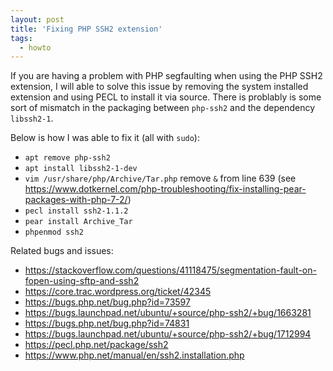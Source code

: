 ```yaml
---
layout: post
title: 'Fixing PHP SSH2 extension'
tags:
  - howto
---
```


If you are having a problem with PHP segfaulting when using the PHP SSH2 extension, I will able to solve this issue by removing the system installed extension and using PECL to install it via source.  There is problably is some sort of mismatch in the packaging between `php-ssh2` and the dependency `libssh2-1`.

Below is how I was able to fix it (all with `sudo`):
* `apt remove php-ssh2`
* `apt install libssh2-1-dev`
* `vim /usr/share/php/Archive/Tar.php` remove `&` from line 639 (see <https://www.dotkernel.com/php-troubleshooting/fix-installing-pear-packages-with-php-7-2/>)
* `pecl install ssh2-1.1.2`
* `pear install Archive_Tar`
* `phpenmod ssh2`

Related bugs and issues:
* <https://stackoverflow.com/questions/41118475/segmentation-fault-on-fopen-using-sftp-and-ssh2>
* <https://core.trac.wordpress.org/ticket/42345>
* <https://bugs.php.net/bug.php?id=73597>
* <https://bugs.launchpad.net/ubuntu/+source/php-ssh2/+bug/1663281>
* <https://bugs.php.net/bug.php?id=74831>
* <https://bugs.launchpad.net/ubuntu/+source/php-ssh2/+bug/1712994>
* <https://pecl.php.net/package/ssh2>
* <https://www.php.net/manual/en/ssh2.installation.php>